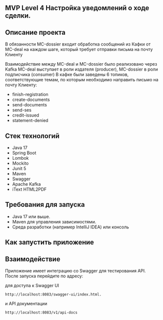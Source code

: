 ## MVP Level 4 Настройка уведомлений о ходе сделки.

## Описание проекта

В обязанности МС-dossier входит обработка сообщений из Кафки от МС-deal на каждом шаге, который требует отправки
письма на почту Клиенту

Взаимодействие между МС-deal и МС-dossier было реализовано через Kafka
МС-deal выступает в роли издателя (producer), МС-dossier в роли подписчика (consumer)
В кафке были заведены 6 топиков, соответствующие темам, по которым необходимо направить письмо на почту Клиенту:

- finish-registration
- create-documents
- send-documents
- send-ses
- credit-issued
- statement-denied

## Стек технологий

- Java 17
- Spring Boot
- Lombok
- Mockito
- Junit 5
- Maven
- Swagger
- Apache Kafka
- iText HTML2PDF

## Требования для запуска

- Java 17 или выше.
- Maven для управления зависимостями.
- Среда разработки (например IntelliJ IDEA) или консоль

## Как запустить приложение

## Взаимодействие

Приложение имеет интеграцию со Swagger для тестирования API.
После запуска перейдите по адресу:

для доступа к Swagger UI

```
http://localhost:8083/swagger-ui/index.html.
```

и API документации

```
http://localhost:8083/v1/api-docs
```